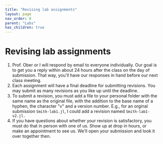 ```yaml
---
title: "Revising lab assignments"
layout: page
nav_order: 0
parent: "Labs"
has_children: true
---
```


# Revising lab assignments

1. Prof. Ober or I will respond by email to everyone individually. Our goal is to get you a reply within about 24 hours after the class on the day of submission. That way, you'll have our responses in hand before our next class meeting.
2. Each assignment will have a final deadline for submitting revisions. You may submit as many revisions as you like up until the deadline.
3. To submit a revision, you must add a file to your personal folder with the same name as the original file, with the addition to the base name of a hyphen, the character "v" and a  version number. E.g., for an orginal submission `Smith-lab1.jl`, I could add a revision named `Smith-lab1-v2.jl.`
4. If you have questions about whether your revision is satisfactory, you must do that in person with one of us. Show up at drop in hours, or make an appointment to see us. We'll open your submission and look it over together then.

